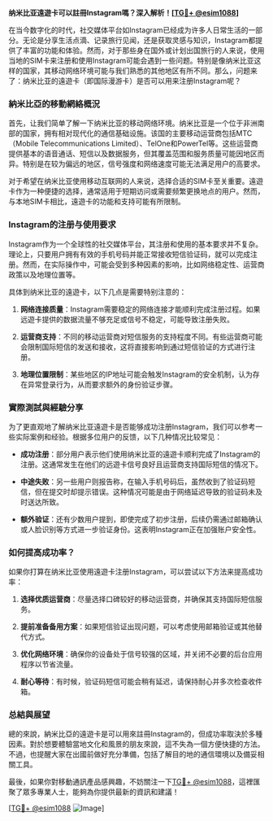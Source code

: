 **纳米比亚遠遊卡可以註冊Instagram嗎？深入解析！[[TG💪+ @esim1088](https://t.me/s/esim1088)]**

在当今数字化的时代，社交媒体平台如Instagram已经成为许多人日常生活的一部分。无论是分享生活点滴、记录旅行见闻，还是获取灵感与知识，Instagram都提供了丰富的功能和体验。然而，对于那些身在国外或计划出国旅行的人来说，使用当地的SIM卡来注册和使用Instagram可能会遇到一些问题。特别是像纳米比亚这样的国家，其移动网络环境可能与我们熟悉的其他地区有所不同。那么，问题来了：纳米比亚的遠遊卡（即国际漫游卡）是否可以用来注册Instagram呢？

### 納米比亞的移動網絡概況

首先，让我们简单了解一下纳米比亚的移动网络环境。纳米比亚是一个位于非洲南部的国家，拥有相对现代化的通信基础设施。该国的主要移动运营商包括MTC（Mobile Telecommunications Limited）、TelOne和PowerTel等。这些运营商提供基本的语音通话、短信以及数据服务，但其覆盖范围和服务质量可能因地区而异。特别是在较为偏远的地区，信号强度和网络速度可能无法满足用户的高要求。

对于希望在纳米比亚使用移动互联网的人来说，选择合适的SIM卡至关重要。遠遊卡作为一种便捷的选择，通常适用于短期访问或需要频繁更换地点的用户。然而，与本地SIM卡相比，遠遊卡的功能和支持可能有所限制。

### Instagram的注册与使用要求

Instagram作为一个全球性的社交媒体平台，其注册和使用的基本要求并不复杂。理论上，只要用户拥有有效的手机号码并能正常接收短信验证码，就可以完成注册。然而，在实际操作中，可能会受到多种因素的影响，比如网络稳定性、运营商政策以及地理位置等。

具体到纳米比亚的遠遊卡，以下几点是需要特别注意的：

1. **网络连接质量**：Instagram需要稳定的网络连接才能顺利完成注册过程。如果远遊卡提供的数据流量不够充足或信号不稳定，可能导致注册失败。
   
2. **运营商支持**：不同的移动运营商对短信服务的支持程度不同。有些运营商可能会限制国际短信的发送和接收，这将直接影响到通过短信验证的方式进行注册。

3. **地理位置限制**：某些地区的IP地址可能会触发Instagram的安全机制，认为存在异常登录行为，从而要求额外的身份验证步骤。

### 實際測試與經驗分享

为了更直观地了解纳米比亚遠遊卡是否能够成功注册Instagram，我们可以参考一些实际案例和经验。根据多位用户的反馈，以下几种情况比较常见：

- **成功注册**：部分用户表示他们使用纳米比亚的遠遊卡顺利完成了Instagram的注册。这通常发生在他们的远遊卡信号良好且运营商支持国际短信的情况下。
  
- **中途失败**：另一些用户则报告称，在输入手机号码后，虽然收到了验证码短信，但在提交时却提示错误。这种情况可能是由于网络延迟导致的验证码未及时送达所致。

- **额外验证**：还有少数用户提到，即使完成了初步注册，后续仍需通过邮箱确认或人脸识别等方式进一步验证身份。这表明Instagram正在加强账户安全性。

### 如何提高成功率？

如果你打算在纳米比亚使用遠遊卡注册Instagram，可以尝试以下方法来提高成功率：

1. **选择优质运营商**：尽量选择口碑较好的移动运营商，并确保其支持国际短信服务。
   
2. **提前准备备用方案**：如果短信验证出现问题，可以考虑使用邮箱验证或其他替代方式。

3. **优化网络环境**：确保你的设备处于信号较强的区域，并关闭不必要的后台应用程序以节省流量。

4. **耐心等待**：有时候，验证码短信可能会稍有延迟，请保持耐心并多次检查收件箱。

### 总結與展望

總的來說，納米比亞的遠遊卡是可以用來註冊Instagram的，但成功率取決於多種因素。對於想要體驗當地文化和風景的朋友來說，這不失為一個方便快捷的方法。不過，也提醒大家在出國前做好充分準備，包括了解目的地的通信環境以及備妥相關工具。

最後，如果你對移動通訊產品感興趣，不妨關注一下[TG💪+ @esim1088](https://t.me/s/esim1088)，這裡匯聚了眾多專業人士，能夠為你提供最新的資訊和建議！

[[TG💪+ @esim1088](https://t.me/s/esim1088) ![Image](https://i.postimg.cc/4NQfJmqS/Snipaste-2025-05-13-00-14-12.png)]